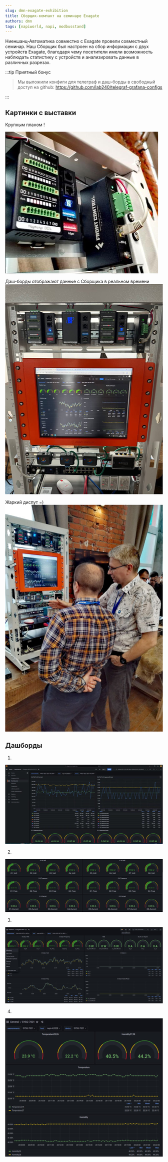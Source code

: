 ```yaml
---
slug: dmn-exagate-exhibition
title: Сборщик-компакт на семинаре Exagate
authors: dmn
tags: [napiworld, napi, modbusstand]
---
```


 Ниеншанц-Автоматика совместно c Exagate провели совместный семинар. Наш Сборщик был настроен на сбор информации с двух устройств Exagate, благодаря чему посетители имели возможность наблюдать статистику с устройств и анализировать данные в различных разрезах.

:::tip Приятный бонус

>Мы выложили конфиги для телеграф и даш-борды в свободный доступ на github: https://github.com/lab240/telegraf-grafana-configs

:::

<!--truncate-->

## Картинки с выставки 

Крупным планом !

![](img/front-2024-06-13_16-44.jpg)

Даш-борды отображают данные с Сборщика в реальном времени
![](img/photo_2024-06-13_16-42-01.jpg)

Жаркий диспут =)
![](img/photo_2024-06-13_16-41-46.jpg)


## Дашборды
1.
![](img/dashb/image_2024-05-31_16-36-06.png)

2.
![](img/dashb/photo_2024-05-30_22-48-42.jpg)

3.
![](img/dashb/image_2024-05-30_20-16-27.png)

4.
![](img/dashb/image_2024-05-29_20-22-31.png)